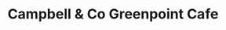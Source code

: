---
title: "Campbell & Co Greenpoint Cafe"
url: /brooklyn/campbell-and-co-greenpoint-cafe/
shop: deli
---